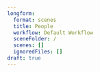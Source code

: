 ```yaml
---
longform:
  format: scenes
  title: People
  workflow: Default Workflow
  sceneFolder: /
  scenes: []
  ignoredFiles: []
draft: true
---
```

